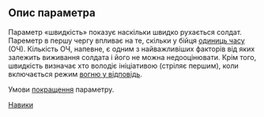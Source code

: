 ## Опис параметра

Параметр «швидкість» показує наскільки швидко рухається солдат. Пареметр
в першу чергу впливає на те, скільки у бійця [одиниць
часу](Навики/одиниці_часу "wikilink") (ОЧ). Кількість ОЧ, напевне, є
одним з найважливіших факторів від яких залежить виживання солдата і
його не можна недооцінювати. Крім того, швидкість визначає хто володіє
ініціативою (стріляє першим), коли включається режим [вогню у
відповідь](вогонь_у_відповідь "wikilink").

Умови [покращення](Навики/Покращення "wikilink") параметру.

[Навики](Навики "wikilink")
